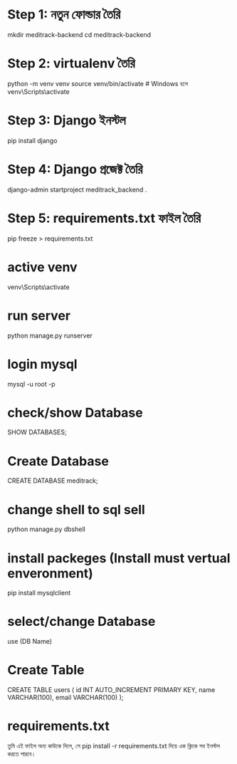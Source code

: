 # Step 1: নতুন ফোল্ডার তৈরি
mkdir meditrack-backend
cd meditrack-backend

# Step 2: virtualenv তৈরি
python -m venv venv
source venv/bin/activate  # Windows হলে venv\Scripts\activate

# Step 3: Django ইনস্টল
pip install django

# Step 4: Django প্রজেক্ট তৈরি
django-admin startproject meditrack_backend .

# Step 5: requirements.txt ফাইল তৈরি
pip freeze > requirements.txt

# active venv
venv\Scripts\activate

# run server
python manage.py runserver

# login mysql 
mysql -u root -p

# check/show Database
SHOW DATABASES;

# Create Database
CREATE DATABASE meditrack;

# change shell to sql sell
python manage.py dbshell

# install packeges (Install must vertual enveronment)
pip install mysqlclient

# select/change Database
use (DB Name)

# Create Table 
CREATE TABLE users (
    id INT AUTO_INCREMENT PRIMARY KEY,
    name VARCHAR(100),
    email VARCHAR(100)
);

# requirements.txt 
তুমি এই ফাইল অন্য কাউকে দিলে, সে pip install -r requirements.txt দিয়ে এক ক্লিকে সব ইনস্টল করতে পারবে।